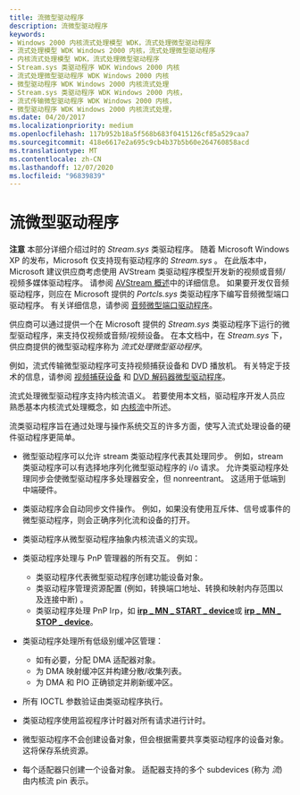 ```yaml
---
title: 流微型驱动程序
description: 流微型驱动程序
keywords:
- Windows 2000 内核流式处理模型 WDK，流式处理微型驱动程序
- 流式处理模型 WDK Windows 2000 内核，流式处理微型驱动程序
- 内核流式处理模型 WDK，流式处理微型驱动程序
- Stream.sys 类驱动程序 WDK Windows 2000 内核
- 流式处理微型驱动程序 WDK Windows 2000 内核
- 微型驱动程序 WDK Windows 2000 内核流式处理
- Stream.sys 类驱动程序 WDK Windows 2000 内核，
- 流式传输微型驱动程序 WDK Windows 2000 内核，
- 微型驱动程序 WDK Windows 2000 内核流式处理，
ms.date: 04/20/2017
ms.localizationpriority: medium
ms.openlocfilehash: 117b952b18a5f568b683f0415126cf85a529caa7
ms.sourcegitcommit: 418e6617e2a695c9cb4b37b5b60e264760858acd
ms.translationtype: MT
ms.contentlocale: zh-CN
ms.lasthandoff: 12/07/2020
ms.locfileid: "96839839"
---
```

# <a name="streaming-minidrivers"></a>流微型驱动程序





**注意**   本部分详细介绍过时的 *Stream.sys* 类驱动程序。 随着 Microsoft Windows XP 的发布，Microsoft 仅支持现有驱动程序的 *Stream.sys* 。 在此版本中，Microsoft 建议供应商考虑使用 AVStream 类驱动程序模型开发新的视频或音频/视频多媒体驱动程序。 请参阅 [AVStream 概述](avstream-overview.md)中的详细信息。 如果要开发仅音频驱动程序，则应在 Microsoft 提供的 *Portcls.sys* 类驱动程序下编写音频微型端口驱动程序。 有关详细信息，请参阅 [音频微型端口驱动程序](../audio/audio-miniport-drivers.md)。

 

供应商可以通过提供一个在 Microsoft 提供的 *Stream.sys* 类驱动程序下运行的微型驱动程序，来支持仅视频或音频/视频设备。 在本文档中，在 *Stream.sys* 下，供应商提供的微型驱动程序称为 *流式处理微型驱动程序*。

例如，流式传输微型驱动程序可支持视频捕获设备和 DVD 播放机。 有关特定于技术的信息，请参阅 [视频捕获设备](video-capture-devices.md) 和 [DVD 解码器微型驱动程序](dvd-decoder-minidrivers2.md)。

流式处理微型驱动程序支持内核流语义。 若要使用本文档，驱动程序开发人员应熟悉基本内核流式处理概念，如 [内核流](kernel-streaming.md)中所述。

流类驱动程序旨在通过处理与操作系统交互的许多方面，使写入流式处理设备的硬件驱动程序更简单。

-   微型驱动程序可以允许 stream 类驱动程序代表其处理同步。 例如，stream 类驱动程序可以有选择地序列化微型驱动程序的 i/o 请求。 允许类驱动程序处理同步会使微型驱动程序多处理器安全，但 nonreentrant。 这适用于低端到中端硬件。

-   类驱动程序会自动同步文件操作。 例如，如果没有使用互斥体、信号或事件的微型驱动程序，则会正确序列化流和设备的打开。

-   类驱动程序从微型驱动程序抽象内核流语义的实现。

-   类驱动程序处理与 PnP 管理器的所有交互。 例如：
    -   类驱动程序代表微型驱动程序创建功能设备对象。
    -   类驱动程序管理资源配置 (例如，转换端口地址、转换和映射内存范围以及连接中断) 。
    -   类驱动程序处理 PnP Irp，如 [**irp \_ MN \_ START \_ device**](../kernel/irp-mn-start-device.md)或 [**irp \_ MN \_ STOP \_ device**](../kernel/irp-mn-stop-device.md)。
-   类驱动程序处理所有低级别缓冲区管理：
    -   如有必要，分配 DMA 适配器对象。
    -   为 DMA 映射缓冲区并构建分散/收集列表。
    -   为 DMA 和 PIO 正确锁定并刷新缓冲区。
-   所有 IOCTL 参数验证由类驱动程序执行。

-   类驱动程序使用监视程序计时器对所有请求进行计时。

-   微型驱动程序不会创建设备对象，但会根据需要共享类驱动程序的设备对象。 这将保存系统资源。

-   每个适配器只创建一个设备对象。 适配器支持的多个 subdevices (称为 *流*) 由内核流 pin 表示。

 

